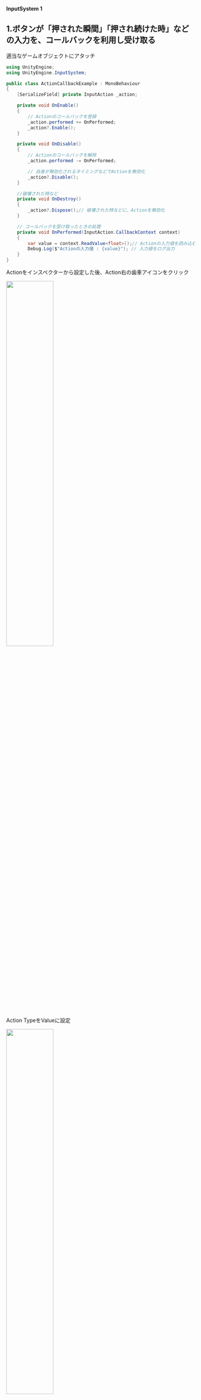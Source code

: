 **InputSystem 1**

## 1.ボタンが「押された瞬間」「押され続けた時」などの入力を、コールバックを利用し受け取る

適当なゲームオブジェクトにアタッチ

```cs:ActionCallback.cs
using UnityEngine;
using UnityEngine.InputSystem;

public class ActionCallbackExample : MonoBehaviour
{
    [SerializeField] private InputAction _action;

    private void OnEnable()
    {
        // Actionのコールバックを登録
        _action.performed += OnPerformed;
        _action?.Enable();
    }

    private void OnDisable()
    {
        // Actionのコールバックを解除
        _action.performed -= OnPerformed;

        // 自身が無効化されるタイミングなどでActionを無効化
        _action?.Disable();
    }

    //破壊された時など
    private void OnDestroy()
    {
        _action?.Dispose();// 破壊された時などに、Actionを無効化
    }

    // コールバックを受け取ったときの処理
    private void OnPerformed(InputAction.CallbackContext context)
    {    
        var value = context.ReadValue<float>();// Actionの入力値を読み込む       
        Debug.Log($"Actionの入力値 : {value}"); // 入力値をログ出力
    }
}

```

Actionをインスペクターから設定した後、Action右の歯車アイコンをクリック

<img src="images/4/unity-input-system-intro-v2-1.png.avif" width="50%" alt="" title="">


Action TypeをValueに設定

<img src="images/4/unity-input-system-intro-v2-2.png.avif" width="50%" alt="" title="">


---
## 2.呼び出されるタイミング３種(started・performed・canceled)

+ Value – スティックなど値が入力されたときにコールバックを受け取る設定
    - started – 入力が0から0以外に変化したとき
    - performed – 入力が0以外に変化したとき
    - canceled – 入力が0以外から0に変化したとき


<img src="images/4/unity-input-system-action-callback-1.png.avif" width="50%" alt="" title="">

<br>
<br>

+ Button – ボタンが押された瞬間にコールバックを受け取る設定
    - started – 入力が0から0以外に変化したとき
    - performed – 入力の大きさが閾値Press以上に変化したとき
    - canceled – 入力が0以外から0に変化したとき、またはperformedが呼ばれた後に入力の大きさが閾値Release以下に変化したとき

        *閾値の設定は、トップメニューのEdit > Project Settings > Input System Packageの以下項目から変更できます
        
        <img src="images/4/unity-input-system-action-callback.png.avif" width="50%" alt="" title="">

        閾値Pressの値はDefault Press Button Point、
        閾値Releaseの値は「Press × Button Release Threshold」となり、Pressと掛け算した値

<img src="images/4/unity-input-system-action-callback-2.png.avif" width="50%" alt="" title="">

<br>
<br>

+ Pass Through - デバイス入力がある間にperformedが呼ばれ続けます
    - performed - 入力があったとき
    - canceled - 例えば、デバイスが切り替わった場合、切り替わり前のデバイスが無効（Disabled）となり、canceledコールバックが呼び出されます。

<img src="images/4/unity-input-system-action-callback-3.png.avif" width="50%" alt="" title="">

<br>
<br>

